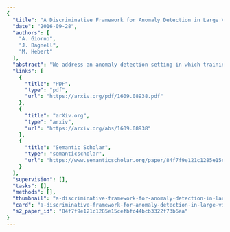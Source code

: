 ```yaml
---
{
  "title": "A Discriminative Framework for Anomaly Detection in Large Videos",
  "date": "2016-09-28",
  "authors": [
    "A. Giorno",
    "J. Bagnell",
    "M. Hebert"
  ],
  "abstract": "We address an anomaly detection setting in which training sequences are unavailable and anomalies are scored independently of temporal ordering. Current algorithms in anomaly detection are based on the classical density estimation approach of learning high-dimensional models and finding low-probability events. These algorithms are sensitive to the order in which anomalies appear and require either training data or early context assumptions that do not hold for longer, more complex videos. By defining anomalies as examples that can be distinguished from other examples in the same video, our definition inspires a shift in approaches from classical density estimation to simple discriminative learning. Our contributions include a novel framework for anomaly detection that is (1) independent of temporal ordering of anomalies, and (2) unsupervised, requiring no separate training sequences. We show that our algorithm can achieve state-of-the-art results even when we adjust the setting by removing training sequences from standard datasets.",
  "links": [
    {
      "title": "PDF",
      "type": "pdf",
      "url": "https://arxiv.org/pdf/1609.08938.pdf"
    },
    {
      "title": "arXiv.org",
      "type": "arxiv",
      "url": "https://arxiv.org/abs/1609.08938"
    },
    {
      "title": "Semantic Scholar",
      "type": "semanticscholar",
      "url": "https://www.semanticscholar.org/paper/84f7f9e121c1285e15cefbfc44bcb3322f73b6aa"
    }
  ],
  "supervision": [],
  "tasks": [],
  "methods": [],
  "thumbnail": "a-discriminative-framework-for-anomaly-detection-in-large-videos-thumb.jpg",
  "card": "a-discriminative-framework-for-anomaly-detection-in-large-videos-card.jpg",
  "s2_paper_id": "84f7f9e121c1285e15cefbfc44bcb3322f73b6aa"
}
---
```


